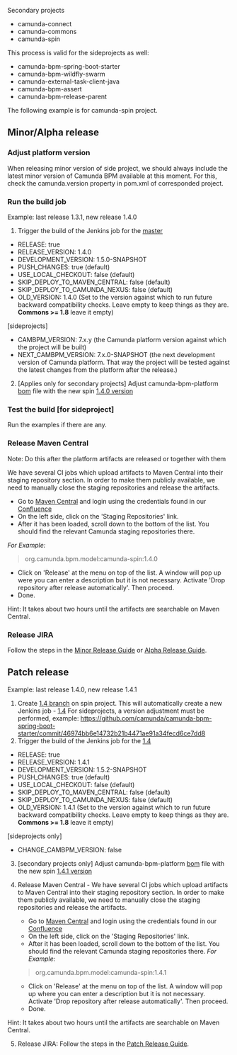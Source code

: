Secondary projects
* camunda-connect
* camunda-commons
* camunda-spin

This process is valid for the sideprojects as well:
* camunda-bpm-spring-boot-starter
* camunda-bpm-wildfly-swarm
* camunda-external-task-client-java
* camunda-bpm-assert
* camunda-bpm-release-parent

The following example is for camunda-spin project.

## Minor/Alpha release

### Adjust platform version
When releasing minor version of side project, we should always include the latest minor version of Camunda BPM available at this moment. For this, check the camunda.version property in pom.xml of corresponded project.

### Run the build job
Example: last release 1.3.1, new release 1.4.0

1. Trigger the build of the Jenkins job for the [master](https://ci.cambpm.camunda.cloud/view/Sideprojects/job/camunda-github-org/job/camunda-spin/job/master/)

* RELEASE: true
* RELEASE_VERSION: 1.4.0
* DEVELOPMENT_VERSION: 1.5.0-SNAPSHOT
* PUSH_CHANGES: true (default)
* USE_LOCAL_CHECKOUT: false (default)
* SKIP_DEPLOY_TO_MAVEN_CENTRAL: false (default)
* SKIP_DEPLOY_TO_CAMUNDA_NEXUS: false (default)
* OLD_VERSION: 1.4.0 (Set to the version against which to run future backward compatibility checks. Leave empty to keep things as they are. **Commons >= 1.8** leave it empty)

[sideprojects]

* CAMBPM_VERSION: 7.x.y (the Camunda platform version against which the project will be built)
* NEXT_CAMBPM_VERSION: 7.x.0-SNAPSHOT (the next development version of Camunda platform. That way the project will be tested against the latest changes from the platform after the release.)

2. [Applies only for secondary projects] Adjust camunda-bpm-platform [bom](https://github.com/camunda/camunda-bpm-platform/blob/master/bom/pom.xml) file with the new spin [1.4.0 version](https://github.com/camunda/camunda-bpm-platform/commit/cbf0f2e8d397b5df9a58d273d00f930705797787#diff-75a56b1fc9bfafc36e14133db750da8b)

### Test the build [for sideproject]
Run the examples if there are any.

### Release Maven Central

Note: Do this after the platform artifacts are released or together with them

We have several CI jobs which upload artifacts to Maven Central into their staging repository section. In order to make them publicly available, we need to manually close the staging repositories and release the artifacts.

* Go to [Maven Central](https://oss.sonatype.org/) and login using the credentials found in our [Confluence](https://app.camunda.com/confluence/display/camBPM/Maven+Central+Release)
* On the left side, click on the 'Staging Repositories' link.
* After it has been loaded, scroll down to the bottom of the list. You should find the relevant Camunda staging repositories there.


*For Example:*  

>org.camunda.bpm.model:camunda-spin:1.4.0  

* Click on 'Release' at the menu on top of the list. A window will pop up were you can enter a description but it is not necessary. Activate 'Drop repository after release automatically'. Then proceed.
* Done.

Hint: It takes about two hours until the artifacts are searchable on Maven Central.

### Release JIRA

Follow the steps in the [Minor Release Guide](https://github.com/camunda/camunda-bpm-dev-docs/blob/master/releases/Performing-a-Minor-Release.md#release-jira) or [Alpha Release Guide](https://github.com/camunda/camunda-bpm-dev-docs/blob/master/releases/Performing-an-Alpha-Release.md#release-jira).

## Patch release 

Example: last release 1.4.0, new release 1.4.1

1. Create [1.4 branch](https://github.com/camunda/camunda-spin/tree/1.4) on spin project. This will automatically create a new Jenkins job - [1.4](https://ci.cambpm.camunda.cloud/view/Sideprojects/job/camunda-github-org/job/camunda-spin/job/1.4/)
For sideprojects, a version adjustment must be performed, example: https://github.com/camunda/camunda-bpm-spring-boot-starter/commit/46974bb6e14732b21b4471ae91a34fecd6ce7dd8
2. Trigger the build of the Jenkins job for the [1.4](https://ci.cambpm.camunda.cloud/view/Sideprojects/job/camunda-github-org/job/camunda-spin/job/1.4/)

* RELEASE: true
* RELEASE_VERSION: 1.4.1
* DEVELOPMENT_VERSION: 1.5.2-SNAPSHOT
* PUSH_CHANGES: true (default)
* USE_LOCAL_CHECKOUT: false (default)
* SKIP_DEPLOY_TO_MAVEN_CENTRAL: false (default)
* SKIP_DEPLOY_TO_CAMUNDA_NEXUS: false (default)
* OLD_VERSION: 1.4.1 (Set to the version against which to run future backward compatibility checks. Leave empty to keep things as they are. **Commons >= 1.8** leave it empty)

[sideprojects only]

* CHANGE_CAMBPM_VERSION: false

3. [secondary projects only] Adjust camunda-bpm-platform [bom](https://github.com/camunda/camunda-bpm-platform/blob/master/bom/pom.xml) file with the new spin [1.4.1 version](https://github.com/camunda/camunda-bpm-platform/commit/282a79ec000216e22af07fb86442340ad7b891e2)
4. Release Maven Central - We have several CI jobs which upload artifacts to Maven Central into their staging repository section. In order to make them publicly available, we need to manually close the staging repositories and release the artifacts.
    * Go to [Maven Central](https://oss.sonatype.org/) and login using the credentials found in our [Confluence](https://app.camunda.com/confluence/display/camBPM/Maven+Central+Release)
    * On the left side, click on the 'Staging Repositories' link.
    * After it has been loaded, scroll down to the bottom of the list. You should find the relevant Camunda staging repositories there.
    *For Example:*  

    >org.camunda.bpm.model:camunda-spin:1.4.1 

    * Click on 'Release' at the menu on top of the list. A window will pop up where you can enter a description but it is not necessary. Activate 'Drop repository after release automatically'. Then proceed.
    * Done.

Hint: It takes about two hours until the artifacts are searchable on Maven Central.


5. Release JIRA: Follow the steps in the [Patch Release Guide](https://github.com/camunda/camunda-bpm-dev-docs/blob/master/releases/Perfoming-a-Patch-Release.md#release-the-patch-version-in-jira).
